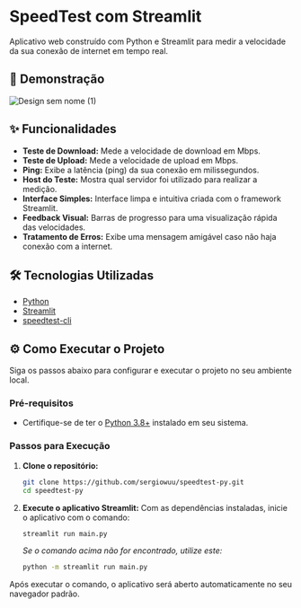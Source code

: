 # SpeedTest com Streamlit

Aplicativo web construído com Python e Streamlit para medir a velocidade da sua conexão de internet em tempo real.

## 🚀 Demonstração

![Design sem nome (1)](https://github.com/user-attachments/assets/c3ce85c9-4ddf-435b-9007-bbec2a0beda7)

## ✨ Funcionalidades

-   **Teste de Download:** Mede a velocidade de download em Mbps.
-   **Teste de Upload:** Mede a velocidade de upload em Mbps.
-   **Ping:** Exibe a latência (ping) da sua conexão em milissegundos.
-   **Host do Teste:** Mostra qual servidor foi utilizado para realizar a medição.
-   **Interface Simples:** Interface limpa e intuitiva criada com o framework Streamlit.
-   **Feedback Visual:** Barras de progresso para uma visualização rápida das velocidades.
-   **Tratamento de Erros:** Exibe uma mensagem amigável caso não haja conexão com a internet.

## 🛠️ Tecnologias Utilizadas

-   [Python](https://www.python.org/)
-   [Streamlit](https://streamlit.io/)
-   [speedtest-cli](https://pypi.org/project/speedtest-cli/)

## ⚙️ Como Executar o Projeto

Siga os passos abaixo para configurar e executar o projeto no seu ambiente local.

### Pré-requisitos

-   Certifique-se de ter o [Python 3.8+](https://www.python.org/downloads/) instalado em seu sistema.

### Passos para Execução

1.  **Clone o repositório:**
    ```bash
    git clone https://github.com/sergiowuu/speedtest-py.git
    cd speedtest-py
    ```

2.  **Execute o aplicativo Streamlit:**
    Com as dependências instaladas, inicie o aplicativo com o comando:
    ```bash
    streamlit run main.py
    ```
    *Se o comando acima não for encontrado, utilize este:*
    ```bash
    python -m streamlit run main.py
    ```

Após executar o comando, o aplicativo será aberto automaticamente no seu navegador padrão.
